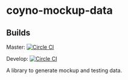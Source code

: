 # coyno-mockup-data
## Builds
Master: [![Circle CI](https://circleci.com/gh/coyno/coyno-mockup-data/tree/master.svg?style=shield&circle-token=da4c49407e442d817c78115a2ec757472717b198)](https://circleci.com/gh/coyno/coyno-mockup-data/tree/master)

Develop: [![Circle CI](https://circleci.com/gh/coyno/coyno-mockup-data/tree/master.svg?style=shield&circle-token=da4c49407e442d817c78115a2ec757472717b198)](https://circleci.com/gh/coyno/coyno-mockup-data/tree/develop)

A library to generate mockup and testing data.
